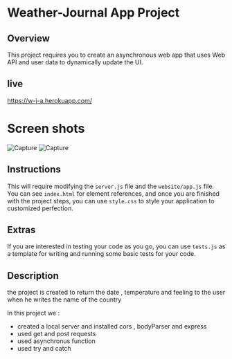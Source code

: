 # Weather-Journal App Project

## Overview
This project requires you to create an asynchronous web app that uses Web API and user data to dynamically update the UI. 

## live
https://w-j-a.herokuapp.com/

# Screen shots
![Capture](https://user-images.githubusercontent.com/87475694/194706402-2e0407ce-b1e1-4d72-864b-30910008bf8f.JPG)
![Capture](https://user-images.githubusercontent.com/87475694/197423708-31f078e2-7932-4af6-8f99-3cc8851be1c5.JPG)



## Instructions
This will require modifying the `server.js` file and the `website/app.js` file. You can see `index.html` for element references, and once you are finished with the project steps, you can use `style.css` to style your application to customized perfection.

## Extras
If you are interested in testing your code as you go, you can use `tests.js` as a template for writing and running some basic tests for your code.

## Description

the project is created to return the date , temperature and feeling to the user when he writes the name of the country

In this project we :
- created a local server and installed cors , bodyParser and express
- used get and post requests
- used asynchronus function
- used try and catch



